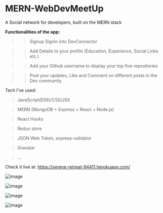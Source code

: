 ﻿# MERN-WebDevMeetUp

A Social network for developers, built on the MERN stack

**Functionalities of the app:**
 >>Signup Signin into DevConnector

 >>Add Details to your profile (Education, Experience, Social Links etc.)

 >>Add your Github username to display your top five repositories

 >>Post your updates, Like and Comment on different posts in the Dev community

Tech I've used: 
  > JavaScript(ES6)/CSS/JSX

  >MERN (MongoDB + Express + React + Node.js)

  >React Hooks

  >Redux store 

  >JSON Web Token, express-validator

  >Gravatar

  >...

Check it live at: https://serene-retreat-94411.herokuapp.com/

![image](https://user-images.githubusercontent.com/66233296/128817220-9c254900-d1b7-48d4-9f58-8b4e53fcd1cf.png)

![image](https://user-images.githubusercontent.com/66233296/128817266-79c525ce-3a95-4f3c-94e8-a9e788c53594.png)

![image](https://user-images.githubusercontent.com/66233296/128817368-0406e9aa-bcb6-4b67-bca1-698daf0ec54e.png)

![image](https://user-images.githubusercontent.com/66233296/128817291-600864cb-8e51-455e-afc4-706e193e297a.png)



